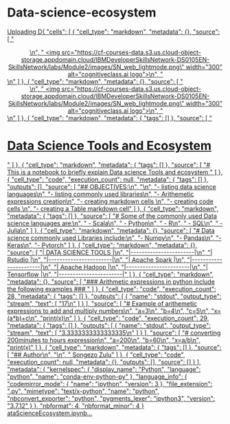 # Data-science-ecosystem
[Uploading D{
 "cells": [
  {
   "cell_type": "markdown",
   "metadata": {},
   "source": [
    "<center>\n",
    "    <img src=\"https://cf-courses-data.s3.us.cloud-object-storage.appdomain.cloud/IBMDeveloperSkillsNetwork-DS0105EN-SkillsNetwork/labs/Module2/images/SN_web_lightmode.png\" width=\"300\" alt=\"cognitiveclass.ai logo\">\n",
    "</center>\n"
   ]
  },
  {
   "cell_type": "markdown",
   "metadata": {},
   "source": [
    "<center>\n",
    "    <img src=\"https://cf-courses-data.s3.us.cloud-object-storage.appdomain.cloud/IBMDeveloperSkillsNetwork-DS0105EN-SkillsNetwork/labs/Module2/images/SN_web_lightmode.png\" width=\"300\" alt=\"cognitiveclass.ai logo\">\n",
    "</center>\n"
   ]
  },
  {
   "cell_type": "markdown",
   "metadata": {
    "tags": []
   },
   "source": [
    "<h1>Data Science Tools and Ecosystem</h1>"
   ]
  },
  {
   "cell_type": "markdown",
   "metadata": {
    "tags": []
   },
   "source": [
    "# This is a notebook to briefly explain  Data science Tools and ecosystem "
   ]
  },
  {
   "cell_type": "code",
   "execution_count": null,
   "metadata": {
    "tags": []
   },
   "outputs": [],
   "source": [
    "## OBJECTIVES:\n",
    "\n",
    "- listing data science languages\n",
    "- listing commonly used libraries\n",
    "- Arithemetic expressions creation\n",
    "- creating markdown cells \n",
    "- creating code cells \n",
    "- creating a Table markdown cell"
   ]
  },
  {
   "cell_type": "markdown",
   "metadata": {
    "tags": []
   },
   "source": [
    "# Some of the commonly used Data science languages are:\n",
    " - Scala\n",
    " - Python\n",
    " - R\n",
    " - SQL\n",
    " - Julia\n"
   ]
  },
  {
   "cell_type": "markdown",
   "metadata": {},
   "source": [
    "# Data science commonly used Libraries include:\n",
    "- Numpy\n",
    "- Pandas\n",
    "- Keras\n",
    "- Pytorch"
   ]
  },
  {
   "cell_type": "markdown",
   "metadata": {},
   "source": [
    "| DATA SCIENCE TOOLS    |\n",
    "|-----------------------|\n",
    "| Rstudio |\n",
    "|-----------------------|\n",
    "| Apache Spark |\n",
    "|-----------------------|\n",
    "| Apache Hadoop |\n",
    "|-----------------------|\n",
    "| Tensorflow |\n",
    "|-----------------------|"
   ]
  },
  {
   "cell_type": "markdown",
   "metadata": {},
   "source": [
    "### Arithmetic expressions in python include the following examples ### "
   ]
  },
  {
   "cell_type": "code",
   "execution_count": 28,
   "metadata": {
    "tags": []
   },
   "outputs": [
    {
     "name": "stdout",
     "output_type": "stream",
     "text": [
      "17\n"
     ]
    }
   ],
   "source": [
    "# Example of  arithemetic expressions to add and multiply numbers\n",
    "a=3\n",
    "b=4\n",
    "c=5\n",
    "x=(a*b)+c\n",
    "print(x)\n"
   ]
  },
  {
   "cell_type": "code",
   "execution_count": 29,
   "metadata": {
    "tags": []
   },
   "outputs": [
    {
     "name": "stdout",
     "output_type": "stream",
     "text": [
      "3.3333333333333335\n"
     ]
    }
   ],
   "source": [
    "# converting 200minutes to hours expression\n",
    "a=200\n",
    "b=60\n",
    "x=a/b\n",
    "print(x)"
   ]
  },
  {
   "cell_type": "markdown",
   "metadata": {
    "tags": []
   },
   "source": [
    "## Author\n",
    "\n",
    " Songezo Zulu"
   ]
  },
  {
   "cell_type": "code",
   "execution_count": null,
   "metadata": {},
   "outputs": [],
   "source": []
  }
 ],
 "metadata": {
  "kernelspec": {
   "display_name": "Python",
   "language": "python",
   "name": "conda-env-python-py"
  },
  "language_info": {
   "codemirror_mode": {
    "name": "ipython",
    "version": 3
   },
   "file_extension": ".py",
   "mimetype": "text/x-python",
   "name": "python",
   "nbconvert_exporter": "python",
   "pygments_lexer": "ipython3",
   "version": "3.7.12"
  }
 },
 "nbformat": 4,
 "nbformat_minor": 4
}
ataScienceEcosystem.ipynb…]()
